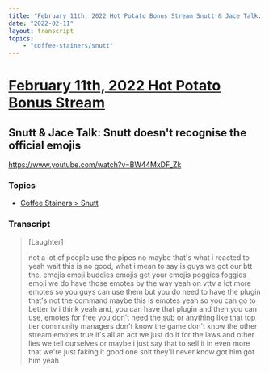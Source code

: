 ```yaml
---
title: "February 11th, 2022 Hot Potato Bonus Stream Snutt & Jace Talk: Snutt doesn't recognise the official emojis"
date: "2022-02-11"
layout: transcript
topics:
    - "coffee-stainers/snutt"
---
```

# [February 11th, 2022 Hot Potato Bonus Stream](../2022-02-11.md)
## Snutt & Jace Talk: Snutt doesn't recognise the official emojis
https://www.youtube.com/watch?v=BW44MxDF_Zk

### Topics
* [Coffee Stainers > Snutt](../topics/coffee-stainers/snutt.md)

### Transcript

> [Laughter]
>
> not a lot of people use the pipes no maybe that's what i reacted to yeah wait this is no good, what i mean to say is guys we got our btt the, emojis emoji buddies emojis get your emojis poggies foggies emoji we do have those emotes by the way yeah on vttv a lot more emotes so you guys can use them but you do need to have the plugin that's not the command maybe this is emotes yeah so you can go to better tv i think yeah and, you can have that plugin and then you can use, emotes for free you don't need the sub or anything like that top tier community managers don't know the game don't know the other stream emotes true it's all an act we just do it for the laws and other lies we tell ourselves or maybe i just say that to sell it in even more that we're just faking it good one snit they'll never know got him got him yeah
